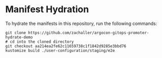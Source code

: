 # Manifest Hydration

To hydrate the manifests in this repository, run the following commands:

```shell
git clone https://github.com/zachaller/argocon-gitops-promoter-hydrate-demo
# cd into the cloned directory
git checkout aa214ea2fe62c11659738c1f1842d9285e3bbd76
kustomize build ./user-configuration/staging/e2e
```
